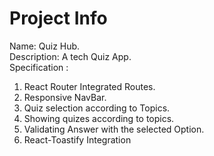 # Project Info

Name: Quiz Hub.\
Description: A tech Quiz App.\
Specification :

1. React Router Integrated Routes.
2. Responsive NavBar.
3. Quiz selection according to Topics.
4. Showing quizes according to topics.
5. Validating Answer with the selected Option.
6. React-Toastify Integration
